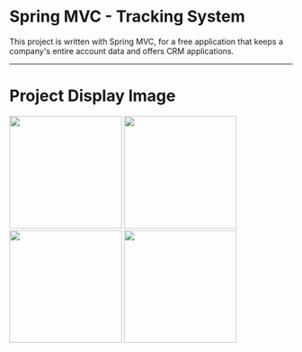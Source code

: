# Spring MVC - Tracking System
This project is written with Spring MVC, for a free application that keeps a company's entire account data and offers CRM applications.
<hr/>


# Project Display Image
<p>
<a href="https://github.com/hakanozer/SpringMVC_trackingSystem/blob/master/Screenshot/1.png" target="_blank">
<img src="https://github.com/hakanozer/SpringMVC_trackingSystem/blob/master/Screenshot/1.png" width="200" style="max-width:100%;"></a>
  
  <a href="https://github.com/hakanozer/SpringMVC_trackingSystem/blob/master/Screenshot/2.png" target="_blank">
<img src="https://github.com/hakanozer/SpringMVC_trackingSystem/blob/master/Screenshot/2.png" width="200" style="max-width:100%;"></a>

<a href="https://github.com/hakanozer/SpringMVC_trackingSystem/blob/master/Screenshot/3.png" target="_blank">
<img src="https://github.com/hakanozer/SpringMVC_trackingSystem/blob/master/Screenshot/3.png" width="200" style="max-width:100%;"></a>

<a href="https://github.com/hakanozer/SpringMVC_trackingSystem/blob/master/Screenshot/4.png" target="_blank">
<img src="https://github.com/hakanozer/SpringMVC_trackingSystem/blob/master/Screenshot/4.png" width="200" style="max-width:100%;"></a>
</p>  
